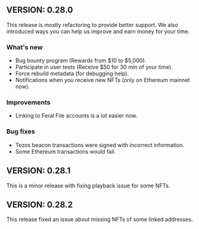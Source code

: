 ## VERSION: 0.28.0

This release is mostly refactoring to provide better support. We also introduced ways you can help us improve and earn money for your time.

### What's new
- Bug bounty program (Rewards from $10 to $5,000).
- Participate in user tests (Receive $50 for 30 min of your time).
- Force rebuild metadata (for debugging help).
- Notifications when you receive new NFTs (only on Ethereum mainnet now).

### Improvements
- Linking to Feral File accounts is a lot easier now. 

### Bug fixes
- Tezos beacon transactions were signed with incorrect information.
- Some Ethereum transactions would fail.

## VERSION: 0.28.1
This is a minor release with fixing playback issue for some NFTs.

## VERSION: 0.28.2
This release fixed an issue about missing NFTs of some linked addresses.

